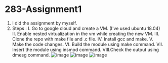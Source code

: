 # 283-Assignment1
1. I did the assignment by myself.
2. Steps :
   I.   Go to google cloud and create a VM. (I've used ubuntu 18.04)
   II.  Enable nested virtualization in the vm while creating the new VM.
   III. Clone the repo with make file and .c file.
   IV.  Install gcc and make.
   V.   Make the code changes.
   VI.  Build the module using make command.
   VII. Insert the module using insmod command.
   VIII.Check the output using dmesg command.
![image](https://user-images.githubusercontent.com/48514671/200470069-d1c6c924-5ae9-4731-9e2c-c1f355c0ca34.png)
![image](https://user-images.githubusercontent.com/48514671/200470116-22938557-611d-4e0f-a738-10cf508d3b2b.png)
![image](https://user-images.githubusercontent.com/48514671/200470173-c648cc0e-d5a5-432a-84d5-619a70ee2380.png)
